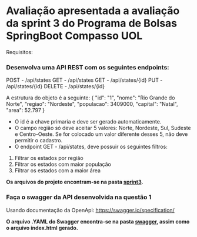 # Avaliação apresentada a avaliação da sprint 3 do Programa de Bolsas SpringBoot Compasso UOL

Requisitos:

### Desenvolva uma API REST com os seguintes endpoints:
POST - /api/states
GET - /api/states
GET - /api/states/{id}
PUT - /api/states/{id}
DELETE - /api/states/{id}

A estrutura do objeto é a seguinte:
{
  "id": "1",
  "nome": "Rio Grande do Norte",
  "regiao": "Nordeste",
  "populacao": 3409000,
  "capital": "Natal",
  "area": 52.797
}

* O id é a chave primaria e deve ser gerado automaticamente.
* O campo região só deve aceitar 5 valores: Norte, Nordeste, Sul, Sudeste e Centro-Oeste. Se
for colocado um valor diferente desses 5, não deve permitir o cadastro.
* O endpoint GET - /api/states, deve possuir os seguintes filtros:
<ol>
<li>Filtrar os estados por região</li>
<li>Filtrar os estados com maior população</li>
<li>Filtrar os estados com a maior área</li>
</ol>

**Os arquivos do projeto encontram-se na pasta [sprint3](/sprint3).**

### Faça o swagger da API desenvolvida na questão 1

Usando documentação da OpenApi: <https://swagger.io/specification/>

**O arquivo .YAML do Swagger encontra-se na pasta [swagger](/swagger), assim como o arquivo index.html gerado.**
